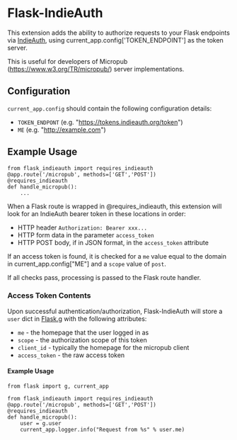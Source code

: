 Flask-IndieAuth
===============

This extension adds the ability to authorize requests to your Flask
endpoints via [IndieAuth](https://indieweb.org/IndieAuth), using
current_app.config['TOKEN_ENDPOINT'] as the token server.

This is useful for developers of Micropub (https://www.w3.org/TR/micropub/)
server implementations.

Configuration
-------------

`current_app.config` should contain the following configuration details:

* `TOKEN_ENDPONT` (e.g. "https://tokens.indieauth.org/token")
* `ME` (e.g. "http://example.com")

Example Usage
-------------

    from flask_indieauth import requires_indieauth
    @app.route('/micropub', methods=['GET','POST'])
    @requires_indieauth
    def handle_micropub():
        ...

When a Flask route is wrapped in @requires_indieauth, this extension
will look for an IndieAuth bearer token in these locations in order:

* HTTP header `Authorization: Bearer xxx...`
* HTTP form data in the parameter `access_token`
* HTTP POST body, if in JSON format, in the `access_token` attribute

If an access token is found, it is checked for a `me` value equal to the
domain in current_app.config["ME"] and a `scope` value of `post`.

If all checks pass, processing is passed to the Flask route handler.

### Access Token Contents

Upon successful authentication/authorization, Flask-IndieAuth will store
a `user` dict in [Flask.g](http://flask.pocoo.org/docs/0.12/api/#flask.g) with
the following attributes:

* `me` - the homepage that the user logged in as
* `scope` - the authorization scope of this token
* `client_id` - typically the homepage for the micropub client
* `access_token` - the raw access token

#### Example Usage

    from flask import g, current_app

    from flask_indieauth import requires_indieauth
    @app.route('/micropub', methods=['GET','POST'])
    @requires_indieauth
    def handle_micropub():
        user = g.user
        current_app.logger.info("Request from %s" % user.me)
